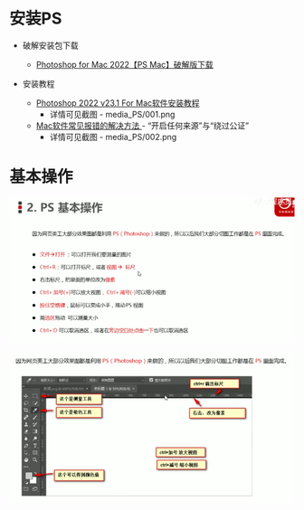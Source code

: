# 安装PS

* 破解安装包下载
    * [Photoshop for Mac 2022【PS Mac】破解版下载](https://www.yutu.cn/softhtml/downsoft_7724.html)

* 安装教程
    * [Photoshop 2022 v23.1 For Mac软件安装教程](https://mp.weixin.qq.com/s/nTczzRpzdxUlRx4NYWB_cg)
        * 详情可见截图 - media_PS/001.png
    * [Mac软件常见报错的解决方法 ](https://mp.weixin.qq.com/s/YiMBBSRhm4S6SrCSOSLFKQ)- “开启任何来源”与“绕过公证”
        * 详情可见截图 - media_PS/002.png





# 基本操作

![](./media_PS/020.png)

![](./media_PS/021.png)
